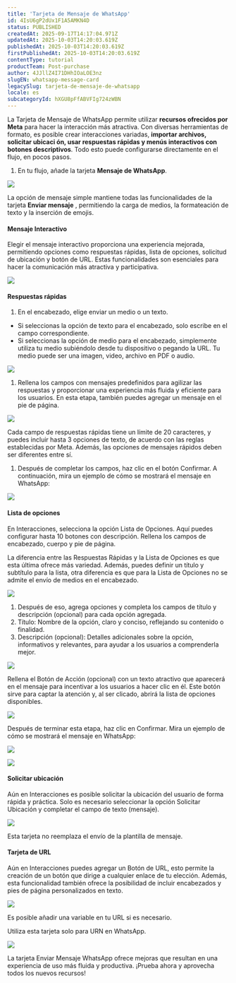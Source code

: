 ```yaml
---
title: 'Tarjeta de Mensaje de WhatsApp'
id: 4IsU6gP2dUx1F1A5AMKN4D
status: PUBLISHED
createdAt: 2025-09-17T14:17:04.971Z
updatedAt: 2025-10-03T14:20:03.619Z
publishedAt: 2025-10-03T14:20:03.619Z
firstPublishedAt: 2025-10-03T14:20:03.619Z
contentType: tutorial
productTeam: Post-purchase
author: 4JJllZ4I71DHhIOaLOE3nz
slugEN: whatsapp-message-card
legacySlug: tarjeta-de-mensaje-de-whatsapp
locale: es
subcategoryId: hXGU8pFfABVFIg724zWBN
---
```


La Tarjeta de Mensaje de WhatsApp permite utilizar **recursos ofrecidos por Meta** para hacer la interacción más atractiva. Con diversas herramientas de formato, es posible crear interacciones variadas, **importar archivos, solicitar ubicaci ón, usar respuestas rápidas y menús interactivos con botones descriptivos**. Todo esto puede configurarse directamente en el flujo, en pocos pasos.

  1. En tu flujo, añade la tarjeta **Mensaje de WhatsApp**.

![](https://raw.githubusercontent.com/vtexdocs/help-center-content/refs/heads/main/docs/es/tutorials/weni-by-vtex/flujos/tarjeta-de-mensaje-de-whatsapp_1.png)

La opción de mensaje simple mantiene todas las funcionalidades de la tarjeta **Enviar mensaje** , permitiendo la carga de medios, la formateación de texto y la inserción de emojis.

#### Mensaje Interactivo

Elegir el mensaje interactivo proporciona una experiencia mejorada, permitiendo opciones como respuestas rápidas, lista de opciones, solicitud de ubicación y botón de URL. Estas funcionalidades son esenciales para hacer la comunicación más atractiva y participativa.

![](https://raw.githubusercontent.com/vtexdocs/help-center-content/refs/heads/main/docs/es/tutorials/weni-by-vtex/flujos/tarjeta-de-mensaje-de-whatsapp_2.png)

#### Respuestas rápidas
  1. En el encabezado, elige enviar un medio o un texto.

  * Si seleccionas la opción de texto para el encabezado, solo escribe en el campo correspondiente.
  * Si seleccionas la opción de medio para el encabezado, simplemente utiliza tu medio subiéndolo desde tu dispositivo o pegando la URL. Tu medio puede ser una imagen, video, archivo en PDF o audio.

![](https://raw.githubusercontent.com/vtexdocs/help-center-content/refs/heads/main/docs/es/tutorials/weni-by-vtex/flujos/tarjeta-de-mensaje-de-whatsapp_3.png)

  1. Rellena los campos con mensajes predefinidos para agilizar las respuestas y proporcionar una experiencia más fluida y eficiente para los usuarios. En esta etapa, también puedes agregar un mensaje en el pie de página.

![](https://raw.githubusercontent.com/vtexdocs/help-center-content/refs/heads/main/docs/es/tutorials/weni-by-vtex/flujos/tarjeta-de-mensaje-de-whatsapp_4.png)

Cada campo de respuestas rápidas tiene un límite de 20 caracteres, y puedes incluir hasta 3 opciones de texto, de acuerdo con las reglas establecidas por Meta. Además, las opciones de mensajes rápidos deben ser diferentes entre sí.

  1. Después de completar los campos, haz clic en el botón Confirmar. A continuación, mira un ejemplo de cómo se mostrará el mensaje en WhatsApp:

![](https://raw.githubusercontent.com/vtexdocs/help-center-content/refs/heads/main/docs/es/tutorials/weni-by-vtex/flujos/tarjeta-de-mensaje-de-whatsapp_5.png)

#### Lista de opciones

En Interacciones, selecciona la opción Lista de Opciones. Aquí puedes configurar hasta 10 botones con descripción. Rellena los campos de encabezado, cuerpo y pie de página.

La diferencia entre las Respuestas Rápidas y la Lista de Opciones es que esta última ofrece más variedad. Además, puedes definir un título y subtítulo para la lista, otra diferencia es que para la Lista de Opciones no se admite el envío de medios en el encabezado.

![](https://raw.githubusercontent.com/vtexdocs/help-center-content/refs/heads/main/docs/es/tutorials/weni-by-vtex/flujos/tarjeta-de-mensaje-de-whatsapp_6.png)

  1. Después de eso, agrega opciones y completa los campos de título y descripción (opcional) para cada opción agregada.
  2. Título: Nombre de la opción, claro y conciso, reflejando su contenido o finalidad.
  3. Descripción (opcional): Detalles adicionales sobre la opción, informativos y relevantes, para ayudar a los usuarios a comprenderla mejor.

![](https://raw.githubusercontent.com/vtexdocs/help-center-content/refs/heads/main/docs/es/tutorials/weni-by-vtex/flujos/tarjeta-de-mensaje-de-whatsapp_7.png)

Rellena el Botón de Acción (opcional) con un texto atractivo que aparecerá en el mensaje para incentivar a los usuarios a hacer clic en él. Este botón sirve para captar la atención y, al ser clicado, abrirá la lista de opciones disponibles.

![](https://raw.githubusercontent.com/vtexdocs/help-center-content/refs/heads/main/docs/es/tutorials/weni-by-vtex/flujos/tarjeta-de-mensaje-de-whatsapp_8.png)

Después de terminar esta etapa, haz clic en Confirmar. Mira un ejemplo de cómo se mostrará el mensaje en WhatsApp:

![](https://raw.githubusercontent.com/vtexdocs/help-center-content/refs/heads/main/docs/es/tutorials/weni-by-vtex/flujos/tarjeta-de-mensaje-de-whatsapp_9.png)

![](https://raw.githubusercontent.com/vtexdocs/help-center-content/refs/heads/main/docs/es/tutorials/weni-by-vtex/flujos/tarjeta-de-mensaje-de-whatsapp_10.png)

#### Solicitar ubicación

Aún en Interacciones es posible solicitar la ubicación del usuario de forma rápida y práctica. Solo es necesario seleccionar la opción Solicitar Ubicación y completar el campo de texto (mensaje).

![](https://raw.githubusercontent.com/vtexdocs/help-center-content/refs/heads/main/docs/es/tutorials/weni-by-vtex/flujos/tarjeta-de-mensaje-de-whatsapp_11.png)

Esta tarjeta no reemplaza el envío de la plantilla de mensaje.

#### Tarjeta de URL

Aún en Interacciones puedes agregar un Botón de URL, esto permite la creación de un botón que dirige a cualquier enlace de tu elección. Además, esta funcionalidad también ofrece la posibilidad de incluir encabezados y pies de página personalizados en texto.

![](https://raw.githubusercontent.com/vtexdocs/help-center-content/refs/heads/main/docs/es/tutorials/weni-by-vtex/flujos/tarjeta-de-mensaje-de-whatsapp_12.png)

Es posible añadir una variable en tu URL si es necesario.

Utiliza esta tarjeta solo para URN en WhatsApp.

![](https://raw.githubusercontent.com/vtexdocs/help-center-content/refs/heads/main/docs/es/tutorials/weni-by-vtex/flujos/tarjeta-de-mensaje-de-whatsapp_13.png)

La tarjeta Enviar Mensaje WhatsApp ofrece mejoras que resultan en una experiencia de uso más fluida y productiva. ¡Prueba ahora y aprovecha todos los nuevos recursos!

